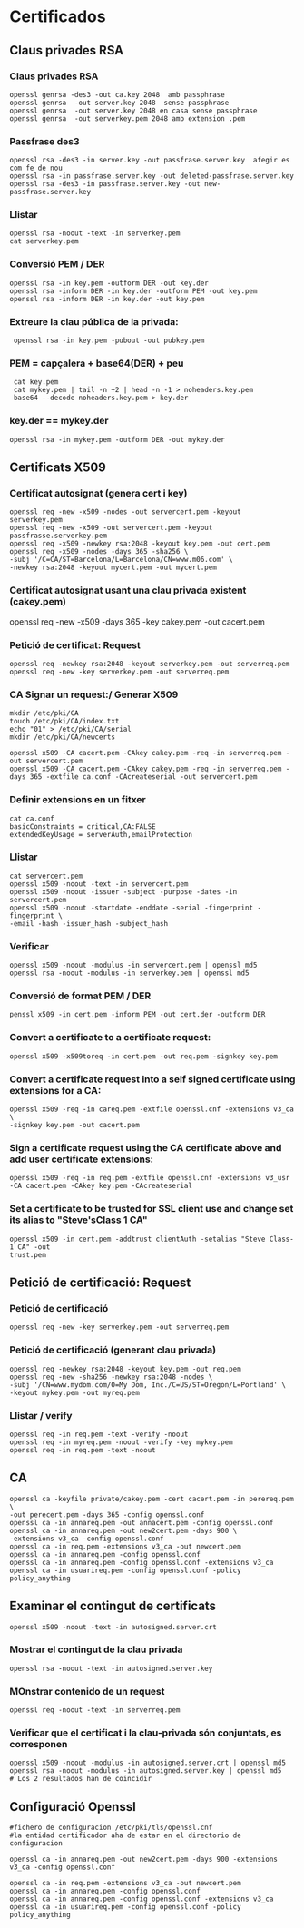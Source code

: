 # Certificados

## Claus privades RSA

### Claus privades RSA

    openssl genrsa -des3 -out ca.key 2048  amb passphrase
    openssl genrsa  -out server.key 2048  sense passphrase
    openssl genrsa  -out server.key 2048 en casa sense passphrase
    openssl genrsa  -out serverkey.pem 2048 amb extension .pem
    

### Passfrase des3

    openssl rsa -des3 -in server.key -out passfrase.server.key  afegir es com fe de nou
    openssl rsa -in passfrase.server.key -out deleted-passfrase.server.key
    openssl rsa -des3 -in passfrase.server.key -out new-passfrase.server.key

### Llistar

    openssl rsa -noout -text -in serverkey.pem
    cat serverkey.pem

### Conversió PEM / DER

    openssl rsa -in key.pem -outform DER -out key.der
    openssl rsa -inform DER -in key.der -outform PEM -out key.pem
    openssl rsa -inform DER -in key.der -out key.pem

### Extreure la clau pública de la privada:

     openssl rsa -in key.pem -pubout -out pubkey.pem

### PEM = capçalera + base64(DER) + peu

     cat key.pem
     cat mykey.pem | tail -n +2 | head -n -1 > noheaders.key.pem
     base64 --decode noheaders.key.pem > key.der
    
### key.der == mykey.der
    
    openssl rsa -in mykey.pem -outform DER -out mykey.der


## Certificats X509

### Certificat autosignat (genera cert i key)
    
    openssl req -new -x509 -nodes -out servercert.pem -keyout serverkey.pem
    openssl req -new -x509 -out servercert.pem -keyout passfrasse.serverkey.pem
    openssl req -x509 -newkey rsa:2048 -keyout key.pem -out cert.pem
    openssl req -x509 -nodes -days 365 -sha256 \
    -subj '/C=CA/ST=Barcelona/L=Barcelona/CN=www.m06.com' \
    -newkey rsa:2048 -keyout mycert.pem -out mycert.pem
    
### Certificat autosignat usant una clau privada existent (cakey.pem)

  openssl req -new -x509 -days 365 -key cakey.pem -out cacert.pem

### Petició de certificat: Request
    
    openssl req -newkey rsa:2048 -keyout serverkey.pem -out serverreq.pem
    openssl req -new -key serverkey.pem -out serverreq.pem

### CA Signar un request:/ Generar X509
    
    mkdir /etc/pki/CA
    touch /etc/pki/CA/index.txt
    echo "01" > /etc/pki/CA/serial
    mkdir /etc/pki/CA/newcerts

    openssl x509 -CA cacert.pem -CAkey cakey.pem -req -in serverreq.pem -out servercert.pem
    openssl x509 -CA cacert.pem -CAkey cakey.pem -req -in serverreq.pem -days 365 -extfile ca.conf -CAcreateserial -out servercert.pem

### Definir extensions en un fitxer

    cat ca.conf
    basicConstraints = critical,CA:FALSE
    extendedKeyUsage = serverAuth,emailProtection
    
### Llistar

    cat servercert.pem
    openssl x509 -noout -text -in servercert.pem
    openssl x509 -noout -issuer -subject -purpose -dates -in servercert.pem
    openssl x509 -noout -startdate -enddate -serial -fingerprint -fingerprint \
    -email -hash -issuer_hash -subject_hash
    
### Verificar

    openssl x509 -noout -modulus -in servercert.pem | openssl md5
    openssl rsa -noout -modulus -in serverkey.pem | openssl md5

### Conversió de format PEM / DER

    penssl x509 -in cert.pem -inform PEM -out cert.der -outform DER

### Convert a certificate to a certificate request:

    openssl x509 -x509toreq -in cert.pem -out req.pem -signkey key.pem

### Convert a certificate request into a self signed certificate using extensions for a CA:

    openssl x509 -req -in careq.pem -extfile openssl.cnf -extensions v3_ca \
    -signkey key.pem -out cacert.pem

### Sign a certificate request using the CA certificate above and add user certificate extensions:

    openssl x509 -req -in req.pem -extfile openssl.cnf -extensions v3_usr -CA cacert.pem -CAkey key.pem -CAcreateserial

### Set a certificate to be trusted for SSL client use and change set its alias to "Steve'sClass 1 CA"

    openssl x509 -in cert.pem -addtrust clientAuth -setalias "Steve Class-1 CA" -out
    trust.pem

## Petició de certificació: Request

### Petició de certificació

    openssl req -new -key serverkey.pem -out serverreq.pem

### Petició de certificació (generant clau privada)

    openssl req -newkey rsa:2048 -keyout key.pem -out req.pem
    openssl req -new -sha256 -newkey rsa:2048 -nodes \
    -subj '/CN=www.mydom.com/O=My Dom, Inc./C=US/ST=Oregon/L=Portland' \
    -keyout mykey.pem -out myreq.pem

### Llistar / verify

    openssl req -in req.pem -text -verify -noout
    openssl req -in myreq.pem -noout -verify -key mykey.pem
    openssl req -in req.pem -text -noout
    
## CA

    openssl ca -keyfile private/cakey.pem -cert cacert.pem -in perereq.pem \
    -out perecert.pem -days 365 -config openssl.conf
    openssl ca -in annareq.pem -out annacert.pem -config openssl.conf
    openssl ca -in annareq.pem -out new2cert.pem -days 900 \
    -extensions v3_ca -config openssl.conf
    openssl ca -in req.pem -extensions v3_ca -out newcert.pem
    openssl ca -in annareq.pem -config openssl.conf
    openssl ca -in annareq.pem -config openssl.conf -extensions v3_ca
    openssl ca -in usuarireq.pem -config openssl.conf -policy policy_anything

## Examinar el contingut de certificats

    openssl x509 -noout -text -in autosigned.server.crt

### Mostrar el contingut de la clau privada

    openssl rsa -noout -text -in autosigned.server.key

### MOnstrar contenido de un request

    openssl req -noout -text -in serverreq.pem 
    
### Verificar que el certificat i la clau-privada són conjuntats, es corresponen
    
    openssl x509 -noout -modulus -in autosigned.server.crt | openssl md5
    openssl rsa -noout -modulus -in autosigned.server.key | openssl md5
    # Los 2 resultados han de coincidir

## Configuració Openssl
    
    #fichero de configuracion /etc/pki/tls/openssl.cnf
    #la entidad certificador aha de estar en el directorio de configuracion
    
    openssl ca -in annareq.pem -out new2cert.pem -days 900 -extensions v3_ca -config openssl.conf 
    
    openssl ca -in req.pem -extensions v3_ca -out newcert.pem
    openssl ca -in annareq.pem -config openssl.conf
    openssl ca -in annareq.pem -config openssl.conf -extensions v3_ca
    openssl ca -in usuarireq.pem -config openssl.conf -policy policy_anything
